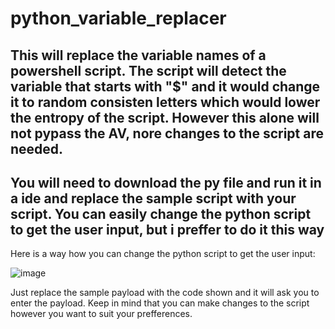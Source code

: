 # python_variable_replacer
This will replace the variable names of a powershell script. The script will detect the variable that starts with "$" and it would change it to random consisten letters which would lower the entropy of the script. However this alone will not pypass the AV, nore changes to the script are needed. 
-----------------------------------
You will need to download the py file and run it in a ide and replace the sample script with your script. You can easily change the python script to get the user input, but i preffer to do it this way
---------------------------------------

Here is a way how you can change the python script to get the user input:

![image](https://github.com/janitootrappy/python_variable_replacer/assets/77370159/732dff4d-5315-451b-9706-b0f2963cdc7b)

Just replace the sample payload with the code shown and it will ask you to enter the payload.
Keep in mind that you can make changes to the script however you want to suit your prefferences. 

